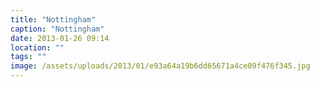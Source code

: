 ```yaml
---
title: "Nottingham"
caption: "Nottingham"
date: 2013-01-26 09:14
location: ""
tags: ""
image: /assets/uploads/2013/01/e93a64a19b6dd65671a4ce09f476f345.jpg
---
```

